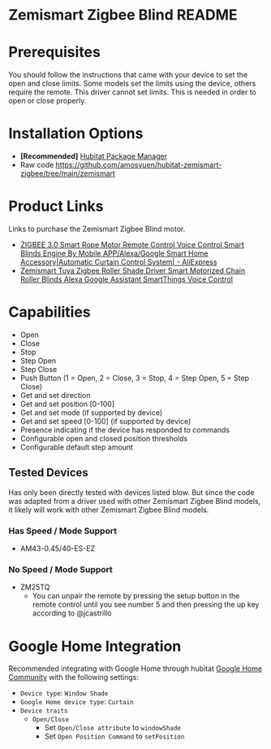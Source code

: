 # Zemismart Zigbee Blind README

# Prerequisites

You should follow the instructions that came with your device to set the open and close limits. Some models set the limits using the device, others require the remote. This driver cannot set limits. This is needed in order to open or close properly.

# Installation Options

* **[Recommended]** [Hubitat Package Manager](https://community.hubitat.com/t/beta-hubitat-package-manager/38016)
* Raw code https://github.com/amosyuen/hubitat-zemismart-zigbee/tree/main/zemismart

# Product Links

Links to purchase the Zemismart Zigbee Blind motor.

* [ZIGBEE 3.0 Smart Rope Motor Remote Control Voice Control Smart Blinds Engine By Mobile APP/Alexa/Google Smart Home Accessory|Automatic Curtain Control System| - AliExpress ](https://www.aliexpress.com/item/1005001775307474.html?spm=a2g0s.12269583.0.0.58264e2eZLRHif)
* [Zemismart Tuya Zigbee Roller Shade Driver Smart Motorized Chain Roller Blinds Alexa Google Assistant SmartThings Voice Control ](https://www.zemismart.com/products/zemismart-tuya-zigbee-roller-shade-driver-smart-motorized-chain-roller-blinds-alexa-google-assistant-smartthings-voice-control)

# Capabilities

* Open
* Close
* Stop
* Step Open
* Step Close
* Push Button (1 = Open, 2 = Close, 3 = Stop, 4 = Step Open, 5 = Step Close)
* Get and set direction
* Get and set position [0-100]
* Get and set mode (if supported by device)
* Get and set speed [0-100] (if supported by device)
* Presence indicating if the device has responded to commands
* Configurable open and closed position thresholds
* Configurable default step amount

## Tested Devices

Has only been directly tested with devices listed blow. But since the code was adapted from a driver used with other Zemismart Zigbee Blind models, it likely will work with other Zemismart Zigbee Blind models.

### Has Speed / Mode Support

* AM43-0.45/40-ES-EZ

### No Speed / Mode Support

* ZM25TQ
    * You can unpair the remote by pressing the setup button in the remote control until you see number 5 and then pressing the up key according to @jcastrillo

# Google Home Integration

Recommended integrating with Google Home through hubitat [Google Home Community](https://community.hubitat.com/t/alpha-community-maintained-google-home-integration/34957) with the following settings:

* `Device type`: `Window Shade`
* `Google Home device type`: `Curtain`
* `Device traits`
	* `Open/Close`
		* Set `Open/Close attribute` to `windowShade`
		* Set `Open Position Command` to `setPosition`